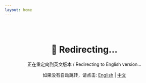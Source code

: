 ```yaml
---
layout: home
---
```


<script setup>
import { onMounted } from 'vue'

onMounted(() => {
  // 自动重定向到英文版本
  if (typeof window !== 'undefined') {
    window.location.href = '/en/'
  }
})
</script>

<div style="text-align: center; padding: 2rem;">
  <h1>🔄 Redirecting...</h1>
  <p>正在重定向到英文版本 / Redirecting to English version...</p>
  <p>如果没有自动跳转，请点击: <a href="/en/">English</a> | <a href="/zh/">中文</a></p>
</div>

